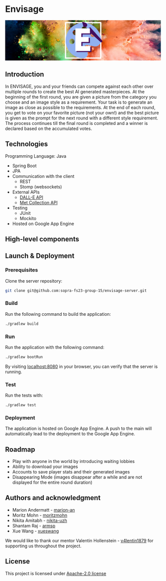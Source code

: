 # Envisage

![envisageAsBanner](src/main/resources/docs/logoAsBanner.png)

## Introduction
In ENVISAGE, you and your friends can compete against each other over multiple rounds to create the best AI generated masterpieces. At the beginning of the first round, you are given a picture from the category you choose and an image style as a requirement. Your task is to generate an image as close as possible to the requirements. At the end of each round, you get to vote on your favorite picture (not your own!) and the best picture is given as the prompt for the next round with a different style requirement. The process continues till the final round is completed and a winner is declared based on the accumulated votes.


## Technologies
Programming Language: Java

* Spring Boot
* JPA
* Communication with the client
    - REST
    - Stomp (websockets)
* External APIs
    - [DALL-E API](https://platform.openai.com/docs/api-reference/introduction)
    - [Met Collection API](https://metmuseum.github.io/)
* Testing
    - JUnit 
    - Mockito
* Hosted on Google App Engine


## High-level components


## Launch & Deployment
### Prerequisites
Clone the server repository:

```bash
git clone git@github.com:sopra-fs23-group-15/envisage-server.git
```

### Build
Run the following command to build the application:
```bash
./gradlew build
```

### Run
Run the application with the following command:
```bash
./gradlew bootRun
```
By visiting [localhost:8080](http://localhost:8080) in your browser, you can verify that the server is running.

### Test
Run the tests with:
```bash
./gradlew test
```

### Deployment
The application is hosted on Google App Engine. A push to the main will automatically lead to the deployment to the Google App Engine.


## Roadmap
* Play with anyone in the world by introducing waiting lobbies
* Ability to download your images
* Accounts to save player stats and their generated images
* Disappearing Mode (images disappear after a while and are not displayed for the entire round duration)


## Authors and acknowledgment
* Marion Andermatt - [marion-an](https://github.com/marion-an)
* Moritz Mohn - [moritzmohn](https://github.com/moritzmohn)
* Nikita Amitabh - [nikita-uzh](https://github.com/nikita-uzh)
* Shantam Raj - [armsp](https://github.com/armsp)
* Xue Wang - [xueswang](https://github.com/xueswang)

We would like to thank our mentor Valentin Hollenstein - [v4lentin1879](https://github.com/v4lentin1879) for supporting us throughout the project.


## License
This project is licensed under [Apache-2.0 license](https://github.com/sopra-fs23-group-15/envisage-client/blob/main/LICENSE)
